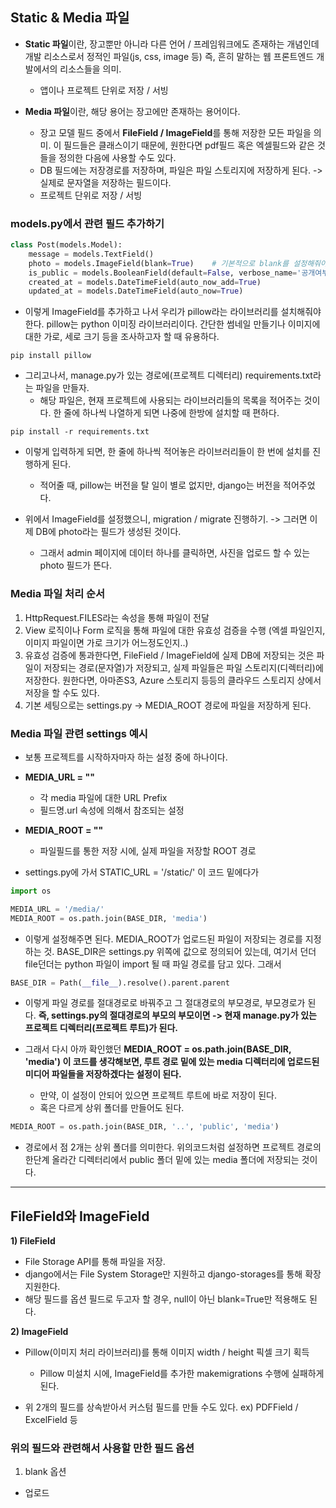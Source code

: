 ## Static & Media 파일
- **Static 파일**이란, 장고뿐만 아니라 다른 언어 / 프레임워크에도 존재하는 개념인데 개발 리소스로서 정적인 파일(js, css, image 등) 즉, 흔히 말하는 웹 프론트엔드 개발에서의 리소스들을 의미.
  - 앱이나 프로젝트 단위로 저장 / 서빙 


- **Media 파일**이란, 해당 용어는 장고에만 존재하는 용어이다. 
  - 장고 모델 필드 중에서 **FileField / ImageField**를 통해 저장한 모든 파일을 의미. 이 필드들은 클래스이기 때문에, 원한다면 pdf필드 혹은 엑셀필드와 같은 것들을 정의한 다음에 사용할 수도 있다.
  - DB 필드에는 저장경로를 저장하며, 파일은 파일 스토리지에 저장하게 된다. -> 실제로 문자열을 저장하는 필드이다.
  - 프로젝트 단위로 저장 / 서빙


### models.py에서 관련 필드 추가하기
```python
class Post(models.Model):
    message = models.TextField()           
    photo = models.ImageField(blank=True)    # 기본적으로 blank를 설정해줘야 migration이 진행됨
    is_public = models.BooleanField(default=False, verbose_name='공개여부')   
    created_at = models.DateTimeField(auto_now_add=True)
    updated_at = models.DateTimeField(auto_now=True) 
```

- 이렇게 ImageField를 추가하고 나서 우리가 pillow라는 라이브러리를 설치해줘야 한다. pillow는 python 이미징 라이브러리이다. 간단한 썸네일 만들기나 이미지에 대한 가로, 세로 크기 등을 조사하고자 할 때 유용하다.

```terminal
pip install pillow
```

- 그리고나서, manage.py가 있는 경로에(프로젝트 디렉터리) requirements.txt라는 파일을 만들자.
  - 해당 파일은, 현재 프로젝트에 사용되는 라이브러리들의 목록을 적어주는 것이다. 한 줄에 하나씩 나열하게 되면 나중에 한방에 설치할 때 편하다.

```terminal
pip install -r requirements.txt
```

- 이렇게 입력하게 되면, 한 줄에 하나씩 적어놓은 라이브러리들이 한 번에 설치를 진행하게 된다.
  - 적어줄 때, pillow는 버전을 탈 일이 별로 없지만, django는 버전을 적어주었다.

- 위에서 ImageField를 설정했으니, migration / migrate 진행하기. -> 그러면 이제 DB에 photo라는 필드가 생성된 것이다.
  - 그래서 admin 페이지에 데이터 하나를 클릭하면, 사진을 업로드 할 수 있는 photo 필드가 뜬다.


### Media 파일 처리 순서
1) HttpRequest.FILES라는 속성을 통해 파일이 전달
2) View 로직이나 Form 로직을 통해 파일에 대한 유효성 검증을 수행 (엑셀 파일인지, 이미지 파일이면 가로 크기가 어느정도인지..)
3) 유효성 검증에 통과한다면, FileField / ImageField에 실제 DB에 저장되는 것은 파일이 저장되는 경로(문자열)가 저장되고, 실제 파일들은 파일 스토리지(디렉터리)에 저장한다. 원한다면, 아마존S3, Azure 스토리지 등등의 클라우드 스토리지 상에서 저장을 할 수도 있다.
4) 기본 세팅으로는 settings.py -> MEDIA_ROOT 경로에 파일을 저장하게 된다.


### Media 파일 관련 settings 예시
- 보통 프로젝트를 시작하자마자 하는 설정 중에 하나이다.

- **MEDIA_URL = ""**
  - 각 media 파일에 대한 URL Prefix
  - 필드명.url 속성에 의해서 참조되는 설정

- **MEDIA_ROOT = ""**
  - 파일필드를 통한 저장 시에, 실제 파일을 저장할 ROOT 경로

- settings.py에 가서 STATIC_URL = '/static/' 이 코드 밑에다가
```python
import os

MEDIA_URL = '/media/'
MEDIA_ROOT = os.path.join(BASE_DIR, 'media')
```

- 이렇게 설정해주면 된다. MEDIA_ROOT가 업로드된 파일이 저장되는 경로를 지정하는 것. BASE_DIR은 settings.py 위쪽에 값으로 정의되어 있는데, 여기서 던더file던더는 python 파일이 import 될 때 파일 경로를 담고 있다. 그래서

```python
BASE_DIR = Path(__file__).resolve().parent.parent
```

- 이렇게 파일 경로를 절대경로로 바꿔주고 그 절대경로의 부모경로, 부모경로가 된다. **즉, settings.py의 절대경로의 부모의 부모이면 -> 현재 manage.py가 있는 프로젝트 디렉터리(프로젝트 루트)가 된다.**

- 그래서 다시 아까 확인했던 **MEDIA_ROOT = os.path.join(BASE_DIR, 'media') 이 코드를 생각해보면, 루트 경로 밑에 있는 media 디렉터리에 업로드된 미디어 파일들을 저장하겠다는 설정이 된다.**
  - 만약, 이 설정이 안되어 있으면 프로젝트 루트에 바로 저장이 된다.
  - 혹은 다르게 상위 폴더를 만들어도 된다. 

```python
MEDIA_ROOT = os.path.join(BASE_DIR, '..', 'public', 'media')
```

- 경로에서 점 2개는 상위 폴더를 의미한다. 위의코드처럼 설정하면 프로젝트 경로의 한단계 올라간 디렉터리에서 public 폴더 밑에 있는 media 폴더에 저장되는 것이다.

* * *
## FileField와 ImageField
**1) FileField**
- File Storage API를 통해 파일을 저장.
- django에서는 File System Storage만 지원하고 django-storages를 통해 확장 지원한다.
- 해당 필드를 옵션 필드로 두고자 할 경우, null이 아닌 blank=True만 적용해도 된다.

**2) ImageField**
- Pillow(이미지 처리 라이브러리)를 통해 이미지 width / height 픽셀 크기 획득
  - Pillow 미설치 시에, ImageField를 추가한 makemigrations 수행에 실패하게 된다.

- 위 2개의 필드를 상속받아서 커스텀 필드를 만들 수도 있다. ex) PDFField / ExcelField 등


### 위의 필드와 관련해서 사용할 만한 필드 옵션
1) blank 옵션
- 업로드 
